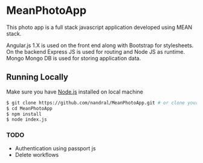 # MeanPhotoApp
This photo app is a full stack javascript application developed using MEAN stack.

Angular.js 1.X is used on the front end along with Bootstrap for stylesheets. On the backend Express JS is used for routing and Node JS as runtime. Mongo
Mongo DB is used for storing application data.

## Running Locally

Make sure you have [Node.js](http://nodejs.org/) installed on local machine

```sh
$ git clone https://github.com/nandral/MeanPhotoApp.git # or clone your own fork
$ cd MeanPhotoApp
$ npm install
$ node index.js
```
### TODO
- Authentication using passport js
- Delete workflows
